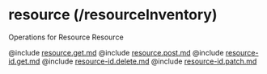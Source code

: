 <!--
    ATTENTION: This file was generated via gradle!
               Do NOT manually edit this file! Any such changes will be overwritten!
-->

# resource (/resourceInventory)

Operations for Resource Resource

@include [resource.get.md](resource.get.md)
@include [resource.post.md](resource.post.md)
@include [resource-id.get.md](resource-id.get.md)
@include [resource-id.delete.md](resource-id.delete.md)
@include [resource-id.patch.md](resource-id.patch.md)
